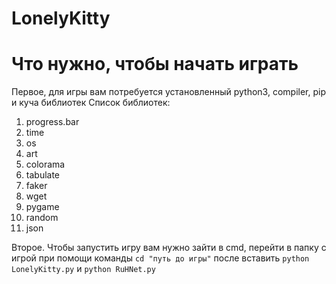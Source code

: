 # LonelyKitty



# Что нужно, чтобы начать играть 
Первое, для игры вам потребуется установленный python3, compiler, pip и куча библиотек
Список библиотек:
  1. progress.bar
  2. time
  3. os
  4. art
  5. colorama
  6. tabulate
  7. faker
  8. wget
  9. pygame
  10. random
  11. json

Второе. 
Чтобы запустить игру вам нужно зайти в cmd, перейти в папку с игрой при помощи команды ```cd "путь до игры"``` после вставить ```python LonelyKitty.py``` и ```python RuHNet.py```

